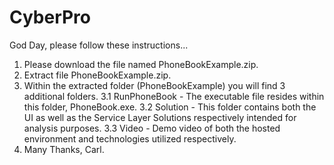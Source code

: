 # CyberPro
God Day, please follow these instructions...

1.  Please download the file named PhoneBookExample.zip.
2.  Extract file PhoneBookExample.zip.
3.  Within the extracted folder (PhoneBookExample) you will find 3 additional folders.
3.1 RunPhoneBook - The executable file resides within this folder, PhoneBook.exe.
3.2 Solution - This folder contains both the UI as well as the Service Layer Solutions respectively intended for analysis purposes.
3.3 Video - Demo video of both the hosted environment and technologies utilized respectively.
4.  Many Thanks, Carl.
